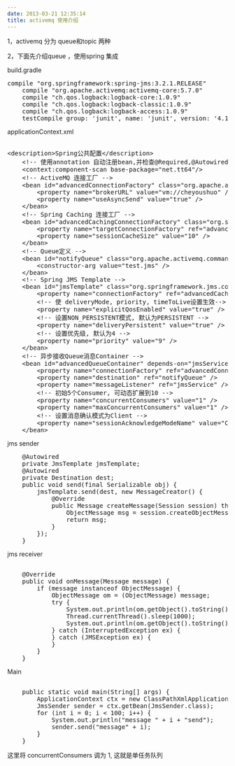 ```yaml
---
date: 2013-03-21 12:35:14
title: activemq 使用介绍
---
```



<p> 1，activemq 分为 queue和topic 两种 </p> 
<p> 2，下面先介绍queue ，使用spring 集成 </p> 
<p> build.gradle </p> 
<p> </p>
<pre>
compile &quot;org.springframework:spring-jms:3.2.1.RELEASE&quot;
    compile &quot;org.apache.activemq:activemq-core:5.7.0&quot;
    compile &quot;ch.qos.logback:logback-core:1.0.9&quot;
    compile &quot;ch.qos.logback:logback-classic:1.0.9&quot;
    compile &quot;ch.qos.logback:logback-access:1.0.9&quot;
    testCompile group: 'junit', name: 'junit', version: '4.10'
</pre>  
<p> applicationContext.xml </p> 
<p> </p>
<pre> 
&lt;description&gt;Spring公共配置&lt;/description&gt;
    &lt;!-- 使用annotation 自动注册bean,并检查@Required,@Autowired的属性已被注入 --&gt;
    &lt;context:component-scan base-package=&quot;net.tt64&quot;/&gt;
    &lt;!-- ActiveMQ 连接工厂 --&gt;
    &lt;bean id=&quot;advancedConnectionFactory&quot; class=&quot;org.apache.activemq.ActiveMQConnectionFactory&quot;&gt;
        &lt;property name=&quot;brokerURL&quot; value=&quot;vm://cheyoushuo&quot; /&gt;
        &lt;property name=&quot;useAsyncSend&quot; value=&quot;true&quot; /&gt;
    &lt;/bean&gt;
    &lt;!-- Spring Caching 连接工厂 --&gt;
    &lt;bean id=&quot;advancedCachingConnectionFactory&quot; class=&quot;org.springframework.jms.connection.CachingConnectionFactory&quot;&gt;
        &lt;property name=&quot;targetConnectionFactory&quot; ref=&quot;advancedConnectionFactory&quot; /&gt;
        &lt;property name=&quot;sessionCacheSize&quot; value=&quot;10&quot; /&gt;
    &lt;/bean&gt;
    &lt;!-- Queue定义 --&gt;
    &lt;bean id=&quot;notifyQueue&quot; class=&quot;org.apache.activemq.command.ActiveMQQueue&quot;&gt;
        &lt;constructor-arg value=&quot;test.jms&quot; /&gt;
    &lt;/bean&gt;
    &lt;!-- Spring JMS Template --&gt;
    &lt;bean id=&quot;jmsTemplate&quot; class=&quot;org.springframework.jms.core.JmsTemplate&quot;&gt;
        &lt;property name=&quot;connectionFactory&quot; ref=&quot;advancedCachingConnectionFactory&quot; /&gt;
        &lt;!-- 使 deliveryMode, priority, timeToLive设置生效--&gt;
        &lt;property name=&quot;explicitQosEnabled&quot; value=&quot;true&quot; /&gt;
        &lt;!-- 设置NON_PERSISTENT模式, 默认为PERSISTENT --&gt;
        &lt;property name=&quot;deliveryPersistent&quot; value=&quot;true&quot; /&gt;
        &lt;!-- 设置优先级, 默认为4 --&gt;
        &lt;property name=&quot;priority&quot; value=&quot;9&quot; /&gt;
    &lt;/bean&gt;
    &lt;!-- 异步接收Queue消息Container --&gt;
    &lt;bean id=&quot;advancedQueueContainer&quot; depends-on=&quot;jmsService&quot; class=&quot;org.springframework.jms.listener.DefaultMessageListenerContainer&quot;&gt;
        &lt;property name=&quot;connectionFactory&quot; ref=&quot;advancedConnectionFactory&quot; /&gt;
        &lt;property name=&quot;destination&quot; ref=&quot;notifyQueue&quot; /&gt;
        &lt;property name=&quot;messageListener&quot; ref=&quot;jmsService&quot; /&gt;
        &lt;!-- 初始5个Consumer, 可动态扩展到10 --&gt;
        &lt;property name=&quot;concurrentConsumers&quot; value=&quot;1&quot; /&gt;
        &lt;property name=&quot;maxConcurrentConsumers&quot; value=&quot;1&quot; /&gt;
        &lt;!-- 设置消息确认模式为Client --&gt;
        &lt;property name=&quot;sessionAcknowledgeModeName&quot; value=&quot;CLIENT_ACKNOWLEDGE&quot; /&gt;
    &lt;/bean&gt;
</pre>  
<p> jms sender&nbsp; </p> 
<p> </p>
<pre>
    @Autowired
    private JmsTemplate jmsTemplate;
    @Autowired
    private Destination dest;
    public void send(final Serializable obj) {
        jmsTemplate.send(dest, new MessageCreator() {
            @Override
            public Message createMessage(Session session) throws JMSException {
                ObjectMessage msg = session.createObjectMessage(obj);
                return msg;
            }
        });
    }
</pre> 
jms receiver  
<p> </p>
<pre> 
    @Override
    public void onMessage(Message message) {
        if (message instanceof ObjectMessage) {
            ObjectMessage om = (ObjectMessage) message;
            try {
                System.out.println(om.getObject().toString() + &quot; recieved&quot;);
                Thread.currentThread().sleep(1000);
                System.out.println(om.getObject().toString() + &quot;  process over&quot;);
            } catch (InterruptedException ex) {
            } catch (JMSException ex) {
            }
        }
    }
</pre> 
Main  
<p> </p>
<pre> 
    public static void main(String[] args) {
        ApplicationContext ctx = new ClassPathXmlApplicationContext(&quot;applicationContext.xml&quot;);
        JmsSender sender = ctx.getBean(JmsSender.class);
        for (int i = 0; i &lt; 100; i++) {
            System.out.println(&quot;message &quot; + i + &quot;send&quot;);
            sender.send(&quot;message&quot; + i);
        }
    }
</pre>  
<p> 这里将 concurrentConsumers 调为 1, 这就是单任务队列 </p>